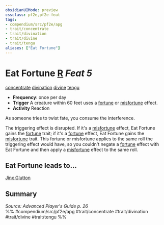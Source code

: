 ```yaml
---
obsidianUIMode: preview
cssclass: pf2e,pf2e-feat
tags:
- compendium/src/pf2e/apg
- trait/concentrate
- trait/divination
- trait/divine
- trait/tengu
aliases: ["Eat Fortune"]
---
```

# Eat Fortune  [R](chapter-9-playing-the-game.md#Actions "Reaction") *Feat 5*  
[concentrate](concentrate.md "Concentrate Action & Ability Trait")  [divination](divination.md "Divination School Trait")  [divine](divine.md "Divine Tradition Trait")  [tengu](tengu-b1.md "Tengu Ancestry & Heritage Trait")  

- **Frequency**: once per day
- **Trigger** A creature within 60 feet uses a [fortune](fortune.md "Fortune Effect Trait") or [misfortune](misfortune.md "Misfortune Effect Trait") effect.
- **Activity** Reaction

As someone tries to twist fate, you consume the interference.

The triggering effect is disrupted. If it's a [misfortune](misfortune.md "Misfortune Effect Trait") effect, Eat Fortune gains the [fortune](fortune.md "Fortune Effect Trait") trait; if it's a [fortune](fortune.md "Fortune Effect Trait") effect, Eat Fortune gains the [misfortune](misfortune.md "Misfortune Effect Trait") trait. This fortune or misfortune applies to the same roll the triggering effect would have, so you couldn't negate a [fortune](fortune.md "Fortune Effect Trait") effect with Eat Fortune and then apply a [misfortune](misfortune.md "Misfortune Effect Trait") effect to the same roll.

## Eat Fortune leads to...

[Jinx Glutton](jinx-glutton-loag.md)

## Summary

*Source: Advanced Player's Guide p. 26*  
%% #compendium/src/pf2e/apg #trait/concentrate #trait/divination #trait/divine #trait/tengu %%